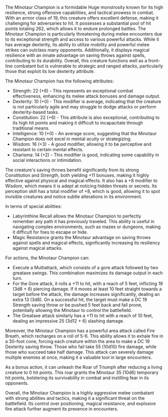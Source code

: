 The Minotaur Champion is a formidable Huge monstrosity known for its high resilience, strong offensive capabilities, and tactical prowess in combat. With an armor class of 19, this creature offers excellent defense, making it challenging for adversaries to hit. It possesses a substantial pool of hit points totaling 262, which allows it to endure prolonged battles. The Minotaur Champion is particularly threatening during melee encounters due to its exceptional strength and access to various powerful attacks. While it has average dexterity, its ability to utilize mobility and powerful melee strikes can outclass many opponents. Additionally, it displays magical resilience with an innate advantage on saving throws against spells, contributing to its durability. Overall, this creature functions well as a front-line combatant but is vulnerable to strategic and ranged attacks, particularly those that exploit its low dexterity attribute.

The Minotaur Champion has the following attributes: 
- Strength: 22 (+6) - This represents an exceptional combat effectiveness, enhancing its melee attack bonuses and damage output.
- Dexterity: 10 (+0) - This modifier is average, indicating that the creature is not particularly agile and may struggle to dodge attacks or perform dexterity-based tasks.
- Constitution: 22 (+6) - This attribute is also exceptional, contributing to its high hit points and making it difficult to incapacitate through traditional means.
- Intelligence: 10 (+0) - An average score, suggesting that the Minotaur Champion does not excel in mental acuity or strategizing.
- Wisdom: 16 (+3) - A good modifier, allowing it to be perceptive and resistant to certain mental effects.
- Charisma: 14 (+2) - This modifier is good, indicating some capability in social interactions or intimidation.

The creature's saving throws benefit significantly from its strong Constitution and Strength, both yielding +11 bonuses, making it highly effective against physical and magical effects. It also has a +8 modifier to Wisdom, which means it is adept at noticing hidden threats or secrets. Its perception skill has a total modifier of +8, which is good, allowing it to spot invisible creatures and notice subtle alterations in its environment.

In terms of special abilities:
- Labyrinthine Recall allows the Minotaur Champion to perfectly remember any path it has previously traveled. This ability is useful in navigating complex environments, such as mazes or dungeons, making it difficult for foes to escape or hide.
- Magic Resistance grants the Minotaur advantage on saving throws against spells and magical effects, significantly increasing its resiliency against magical attacks.

For actions, the Minotaur Champion can:
- Execute a Multiattack, which consists of a gore attack followed by two greataxe swings. This combination maximizes its damage output in each turn.
- For the Gore attack, it rolls a +11 to hit, with a reach of 5 feet, inflicting 19 (3d8 + 6) piercing damage. If it moves at least 10 feet straight towards a target before the attack, the damage increases significantly, dealing an extra 13 (3d8). On a successful hit, the target must make a DC 19 Strength saving throw or be pushed 5 feet back and fall prone, potentially allowing the Minotaur to control the battlefield.
- The Greataxe attack similarly has a +11 to hit with a reach of 10 feet, dealing an impressive 25 (3d12 + 6) slashing damage.

Moreover, the Minotaur Champion has a powerful area attack called Fire Breath, which recharges on a roll of 5-6. This ability allows it to exhale fire in a 30-foot cone, forcing each creature within the area to make a DC 19 Dexterity saving throw. Those who fail take 55 (10d10) fire damage, while those who succeed take half damage. This attack can severely damage multiple enemies at once, making it a valuable tool in large encounters.

As a bonus action, it can unleash the Roar of Triumph after reducing a living creature to 0 hit points. This roar grants the Minotaur 35 (10d6) temporary hit points, bolstering its survivability in combat and instilling fear in its opponents.

Overall, the Minotaur Champion is a highly aggressive melee combatant with strong abilities and tactics, making it a significant threat on the battlefield. Its control over positioning, magical resistance, and explosive fire attack further augment its presence in encounters.